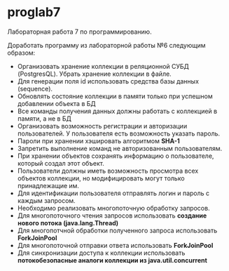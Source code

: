 # proglab7
Лабораторная работа 7 по программированию. <br>

Доработать программу из лабораторной работы №6 следующим образом:

- Организовать хранение коллекции в реляционной СУБД (PostgresQL). Убрать хранение коллекции в файле.
- Для генерации поля id использовать средства базы данных (sequence).
- Обновлять состояние коллекции в памяти только при успешном добавлении объекта в БД
- Все команды получения данных должны работать с коллекцией в памяти, а не в БД
- Организовать возможность регистрации и авторизации пользователей. У пользователя есть возможность указать пароль.
- Пароли при хранении хэшировать алгоритмом <b>SHA-1</b>
- Запретить выполнение команд не авторизованным пользователям.
- При хранении объектов сохранять информацию о пользователе, который создал этот объект.
- Пользователи должны иметь возможность просмотра всех объектов коллекции, но модифицировать могут только принадлежащие им.
- Для идентификации пользователя отправлять логин и пароль с каждым запросом.
- Необходимо реализовать многопоточную обработку запросов.
- Для многопоточного чтения запросов использовать <b>создание нового потока (java.lang.Thread)</b>
- Для многопотчной обработки полученного запроса использовать <b>ForkJoinPool</b>
- Для многопоточной отправки ответа использовать <b>ForkJoinPool</b>
- Для синхронизации доступа к коллекции использовать <b>потокобезопасные аналоги коллекции из java.util.concurrent</b>
